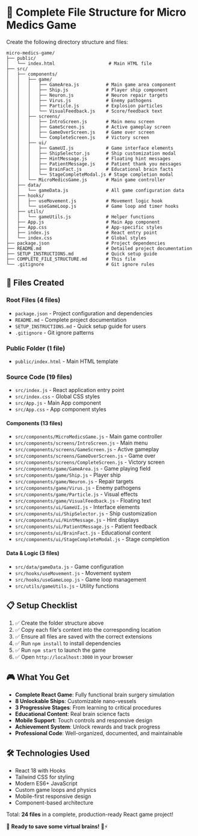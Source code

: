 # 📁 Complete File Structure for Micro Medics Game

Create the following directory structure and files:

```
micro-medics-game/
├── public/
│   └── index.html                    # Main HTML file
├── src/
│   ├── components/
│   │   ├── game/
│   │   │   ├── GameArea.js          # Main game area component
│   │   │   ├── Ship.js              # Player ship component
│   │   │   ├── Neuron.js            # Neuron repair targets
│   │   │   ├── Virus.js             # Enemy pathogens
│   │   │   ├── Particle.js          # Explosion particles
│   │   │   └── VisualFeedback.js    # Score/feedback text
│   │   ├── screens/
│   │   │   ├── IntroScreen.js       # Main menu screen
│   │   │   ├── GameScreen.js        # Active gameplay screen
│   │   │   ├── GameOverScreen.js    # Game over screen
│   │   │   └── CompleteScreen.js    # Victory screen
│   │   ├── ui/
│   │   │   ├── GameUI.js            # Game interface elements
│   │   │   ├── ShipSelector.js      # Ship customization modal
│   │   │   ├── HintMessage.js       # Floating hint messages
│   │   │   ├── PatientMessage.js    # Patient thank you messages
│   │   │   ├── BrainFact.js         # Educational brain facts
│   │   │   └── StageCompleteModal.js # Stage completion modal
│   │   └── MicroMedicsGame.js       # Main game controller
│   ├── data/
│   │   └── gameData.js              # All game configuration data
│   ├── hooks/
│   │   ├── useMovement.js           # Movement logic hook
│   │   └── useGameLoop.js           # Game loop and timer hooks
│   ├── utils/
│   │   └── gameUtils.js             # Helper functions
│   ├── App.js                       # Main App component
│   ├── App.css                      # App-specific styles
│   ├── index.js                     # React entry point
│   └── index.css                    # Global styles
├── package.json                     # Project dependencies
├── README.md                        # Detailed project documentation
├── SETUP_INSTRUCTIONS.md            # Quick setup guide
├── COMPLETE_FILE_STRUCTURE.md       # This file
└── .gitignore                       # Git ignore rules
```

## 🔧 Files Created

### Root Files (4 files)
- `package.json` - Project configuration and dependencies
- `README.md` - Complete project documentation
- `SETUP_INSTRUCTIONS.md` - Quick setup guide for users
- `.gitignore` - Git ignore patterns

### Public Folder (1 file)
- `public/index.html` - Main HTML template

### Source Code (19 files)
- `src/index.js` - React application entry point
- `src/index.css` - Global CSS styles
- `src/App.js` - Main App component
- `src/App.css` - App component styles

#### Components (13 files)
- `src/components/MicroMedicsGame.js` - Main game controller
- `src/components/screens/IntroScreen.js` - Main menu
- `src/components/screens/GameScreen.js` - Active gameplay
- `src/components/screens/GameOverScreen.js` - Game over
- `src/components/screens/CompleteScreen.js` - Victory screen
- `src/components/game/GameArea.js` - Game playing field
- `src/components/game/Ship.js` - Player ship
- `src/components/game/Neuron.js` - Repair targets
- `src/components/game/Virus.js` - Enemy pathogens
- `src/components/game/Particle.js` - Visual effects
- `src/components/game/VisualFeedback.js` - Floating text
- `src/components/ui/GameUI.js` - Interface elements
- `src/components/ui/ShipSelector.js` - Ship customization
- `src/components/ui/HintMessage.js` - Hint displays
- `src/components/ui/PatientMessage.js` - Patient feedback
- `src/components/ui/BrainFact.js` - Educational content
- `src/components/ui/StageCompleteModal.js` - Stage completion

#### Data & Logic (3 files)
- `src/data/gameData.js` - Game configuration
- `src/hooks/useMovement.js` - Movement system
- `src/hooks/useGameLoop.js` - Game loop management
- `src/utils/gameUtils.js` - Utility functions

## 📋 Setup Checklist

1. ✅ Create the folder structure above
2. ✅ Copy each file's content into the corresponding location
3. ✅ Ensure all files are saved with the correct extensions
4. ✅ Run `npm install` to install dependencies
5. ✅ Run `npm start` to launch the game
6. ✅ Open `http://localhost:3000` in your browser

## 🎮 What You Get

- **Complete React Game**: Fully functional brain surgery simulation
- **8 Unlockable Ships**: Customizable nano-vessels
- **3 Progressive Stages**: From learning to critical procedures
- **Educational Content**: Real brain science facts
- **Mobile Support**: Touch controls and responsive design
- **Achievement System**: Unlock rewards and track progress
- **Professional Code**: Well-organized, documented, and maintainable

## 🛠️ Technologies Used

- React 18 with Hooks
- Tailwind CSS for styling
- Modern ES6+ JavaScript
- Custom game loops and physics
- Mobile-first responsive design
- Component-based architecture

Total: **24 files** in a complete, production-ready React game project!

🎉 **Ready to save some virtual brains!** 🧠⚡